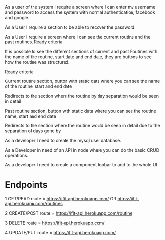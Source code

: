 As a user of the system I require a screen where I can enter my username and password to access the system with normal authentication, facebook and google.

As a User I require a section to be able to recover the password.

As a User I require a screen where I can see the current routine and the past routines.
Ready criteria

It is possible to see the different sections of current and past Routines with the name of the routine, start date and end date, they are buttons to see how the routine was structured.

Ready criteria

Current routine section, button with static data where you can see the name of the routine, start and end date

Redirects to the section where the routine by day separation would be seen in detail

Past routine section, button with static data where you can see the routine name, start and end date

Redirects to the section where the routine would be seen in detail due to the separation of days gone by

As a developer I need to create the mysql user database.

As a Developer in need of an API in node where you can do the basic CRUD operations.

As a developer I need to create a component topbar to add to the whole UI


# Endpoints

1 GET/READ route =  https://ifit-api.herokuapp.com/   OR  https://ifit-api.herokuapp.com/routines

2 CREATE/POST route = https://ifit-api.herokuapp.com/routine

3 DELETE route = https://ifit-api.herokuapp.com/<routineId>

4 UPDATE/PUT route = https://ifit-api.herokuapp.com/<routinId>
